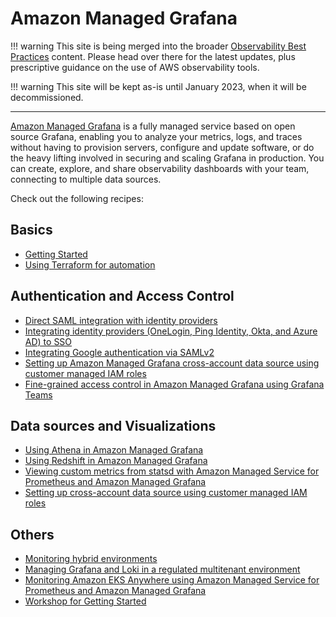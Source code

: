 # Amazon Managed Grafana

!!! warning
    This site is being merged into the broader [Observability Best Practices](https://aws-observability.github.io/observability-best-practices/recipes/) content. Please head over there for the latest updates, plus prescriptive guidance on the use of AWS observability tools.

!!! warning
    This site will be kept as-is until January 2023, when it will be decommissioned.

***

[Amazon Managed Grafana][amg-main] is a fully managed service based on open 
source Grafana, enabling you to analyze your metrics, logs, and traces without
having to provision servers, configure and update software, or do the heavy 
lifting involved in securing and scaling Grafana in production. You can create,
explore, and share observability dashboards with your team, connecting to
multiple data sources.

Check out the following recipes:

## Basics

- [Getting Started][amg-gettingstarted]
- [Using Terraform for automation][amg-tf-automation]

## Authentication and Access Control

- [Direct SAML integration with identity providers][amg-saml]
- [Integrating identity providers (OneLogin, Ping Identity, Okta, and Azure AD) to SSO][amg-idps]
- [Integrating Google authentication via SAMLv2][amg-google-idps]
- [Setting up Amazon Managed Grafana cross-account data source using customer managed IAM roles][amg-cross-account-access]
- [Fine-grained access control in Amazon Managed Grafana using Grafana Teams][amg-grafana-teams]

## Data sources and Visualizations

- [Using Athena in Amazon Managed Grafana][amg-plugin-athena]
- [Using Redshift in Amazon Managed Grafana][amg-plugin-redshift]
- [Viewing custom metrics from statsd with Amazon Managed Service for Prometheus and Amazon Managed Grafana][amg-amp-statsd]
- [Setting up cross-account data source using customer managed IAM roles][amg-xacc-ds]

## Others
- [Monitoring hybrid environments][amg-hybridenvs]
- [Managing Grafana and Loki in a regulated multitenant environment][grafana-loki-regenv]
- [Monitoring Amazon EKS Anywhere using Amazon Managed Service for Prometheus and Amazon Managed Grafana][amg-anywhere-monitoring]
- [Workshop for Getting Started][amg-oow]


[amg-main]: https://aws.amazon.com/grafana/
[amg-gettingstarted]: https://aws.amazon.com/blogs/mt/amazon-managed-grafana-getting-started/
[amg-saml]: https://aws.amazon.com/blogs/mt/amazon-managed-grafana-supports-direct-saml-integration-with-identity-providers/
[amg-idps]: https://aws.amazon.com/blogs/opensource/integrating-identity-providers-such-as-onelogin-ping-identity-okta-and-azure-ad-to-sso-into-aws-managed-service-for-grafana/
[amg-google-idps]: recipes/amg-google-auth-saml.md
[amg-hybridenvs]: https://aws.amazon.com/blogs/mt/monitoring-hybrid-environments-using-amazon-managed-service-for-grafana/
[amg-xacc-ds]: https://aws.amazon.com/blogs/opensource/setting-up-amazon-managed-grafana-cross-account-data-source-using-customer-managed-iam-roles/
[grafana-loki-regenv]: https://aws.amazon.com/blogs/opensource/how-to-manage-grafana-and-loki-in-a-regulated-multitenant-environment/
[amg-oow]: https://observability.workshop.aws/en/amg.html
[amg-tf-automation]: recipes/amg-automation-tf.md
[amg-plugin-athena]: recipes/amg-athena-plugin.md
[amg-plugin-redshift]: recipes/amg-redshift-plugin.md
[amg-cross-account-access]: https://aws.amazon.com/blogs/opensource/setting-up-amazon-managed-grafana-cross-account-data-source-using-customer-managed-iam-roles/
[amg-anywhere-monitoring]: https://aws.amazon.com/blogs/containers/monitoring-amazon-eks-anywhere-using-amazon-managed-service-for-prometheus-and-amazon-managed-grafana/
[amg-amp-statsd]: https://aws.amazon.com/blogs/mt/viewing-custom-metrics-from-statsd-with-amazon-managed-service-for-prometheus-and-amazon-managed-grafana/
[amg-grafana-teams]: https://aws.amazon.com/blogs/mt/fine-grained-access-control-in-amazon-managed-grafana-using-grafana-teams/

